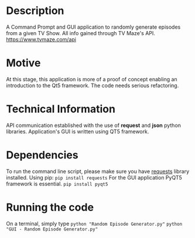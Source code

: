 # Description
A Command Prompt and GUI application to randomly generate episodes from a given TV Show.
All info gained through TV Maze's API.
https://www.tvmaze.com/api

# Motive
At this stage, this application is more of a proof of concept enabling an introduction to the Qt5 framework. The code needs serious refactoring.

# Technical Information
API communication established with the use of **request** and **json** python libraries. Application's GUI is written using QT5 framework.

# Dependencies
To run the command line script, please make sure you have [requests](https://pypi.org/project/requests/) library installed.
Using pip:
`pip install requests`
For the GUI application PyQT5 framework is essential.
`pip install pyqt5`

# Running the code
On a terminal, simply type
`python "Random Episode Generator.py"`
`python "GUI - Random Episode Generator.py"`
